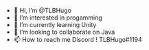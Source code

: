 - 👋 Hi, I’m @TLBHugo
- 👀 I’m interested in progamming
- 🌱 I’m currently learning Unity
- 💞️ I’m looking to collaborate on Java
- 📫 How to reach me Discord ! TLBHugo#1194

<!---
TLBHugo/TLBHugo is a ✨ special ✨ repository because its `README.md` (this file) appears on your GitHub profile.
You can click the Preview link to take a look at your changes.
--->
